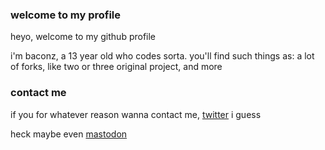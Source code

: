 ### welcome to my profile

heyo, welcome to my github profile 

i'm baconz, a 13 year old who codes sorta. you'll find such things as: a lot of forks, like two or three original project, and more


### contact me

if you for whatever reason wanna contact me, [twitter](https://twitter.com/BaconEvyn) i guess

heck maybe even [mastodon](https://mas.to/@baconz)
